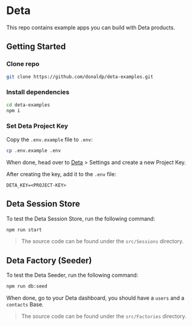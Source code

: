# Deta

This repo contains example apps you can build with Deta products.

## Getting Started

### Clone repo

```bash
git clone https://github.com/donaldp/deta-examples.git
```

### Install dependencies

```bash
cd deta-examples
npm i
```

### Set Deta Project Key

Copy the `.env.example` file to `.env`:

```bash
cp .env.example .env
```

When done, head over to [Deta](https://web.deta.sh/) > Settings and create a new Project Key.

After creating the key, add it to the `.env` file:

```emv
DETA_KEY=<PROJECT-KEY>
```

## Deta Session Store

To test the Deta Session Store, run the following command:

```bash
npm run start
```

> The source code can be found under the `src/Sessions` directory.

## Deta Factory (Seeder)

To test the Deta Seeder, run the following command:

```bash
npm run db:seed
```

When done, go to your Deta dashboard, you should have a `users` and a `contacts` Base.

> The source code can be found under the `src/Factories` directory.
